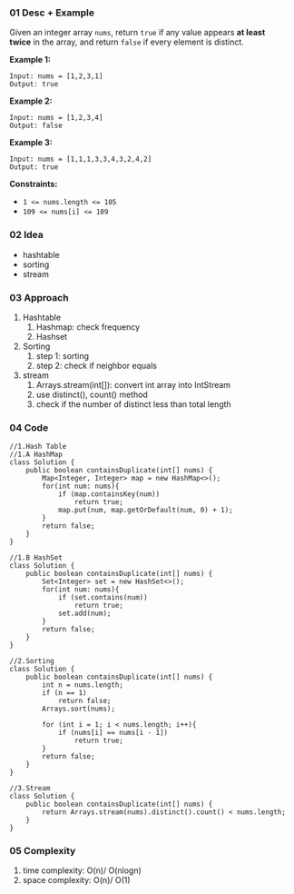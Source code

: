### 01 Desc + Example

Given an integer array `nums`, return `true` if any value appears **at least twice** in the array, and return `false` if every element is distinct.

**Example 1:**

```
Input: nums = [1,2,3,1]
Output: true
```

**Example 2:**

```
Input: nums = [1,2,3,4]
Output: false
```

**Example 3:**

```
Input: nums = [1,1,1,3,3,4,3,2,4,2]
Output: true
```

**Constraints:**

-   `1 <= nums.length <= 105`
-   `109 <= nums[i] <= 109`

### 02 Idea

-   hashtable
-   sorting
-   stream

### 03 Approach

1.  Hashtable
    1.  Hashmap: check frequency
    2.  Hashset
2.  Sorting
    1.  step 1: sorting
    2.  step 2: check if neighbor equals
3.  stream
    1.  Arrays.stream(int[]): convert int array into IntStream
    2.  use distinct(), count() method
    3.  check if the number of distinct less than total length

### 04 Code

```
//1.Hash Table
//1.A HashMap
class Solution {
    public boolean containsDuplicate(int[] nums) {
        Map<Integer, Integer> map = new HashMap<>();
        for(int num: nums){
            if (map.containsKey(num))
                return true;
            map.put(num, map.getOrDefault(num, 0) + 1);
        }
        return false;
    }
}

//1.B HashSet
class Solution {
    public boolean containsDuplicate(int[] nums) {
        Set<Integer> set = new HashSet<>();
        for(int num: nums){
            if (set.contains(num))
                return true;
            set.add(num);
        }
        return false;
    }
}

//2.Sorting
class Solution {
    public boolean containsDuplicate(int[] nums) {
        int n = nums.length;
        if (n == 1)
            return false;
        Arrays.sort(nums);

        for (int i = 1; i < nums.length; i++){
            if (nums[i] == nums[i - 1])
                return true;
        }
        return false;
    }
}

//3.Stream
class Solution {
    public boolean containsDuplicate(int[] nums) {
        return Arrays.stream(nums).distinct().count() < nums.length;
    }
}
```

### 05 Complexity

1.  time complexity: O(n)/ O(nlogn)
2.  space complexity: O(n)/ O(1)

